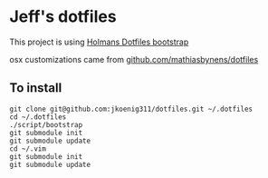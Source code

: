 Jeff's dotfiles
===============

This project is using [Holmans Dotfiles bootstrap](https://github.com/holman/dotfiles)

osx customizations came from [github.com/mathiasbynens/dotfiles](https://github.com/mathiasbynens/dotfiles/blob/master/.osx)

## To install 

    git clone git@github.com:jkoenig311/dotfiles.git ~/.dotfiles
    cd ~/.dotfiles
    ./script/bootstrap
    git submodule init
    git submodule update
    cd ~/.vim
    git submodule init
    git submodule update
